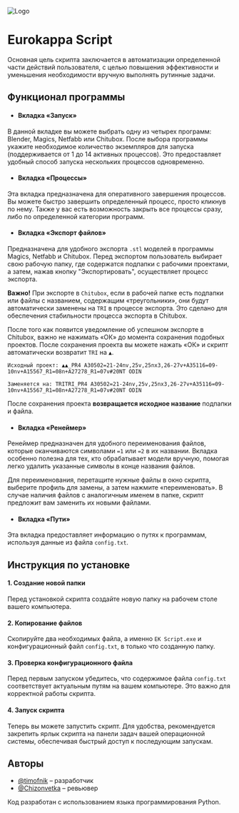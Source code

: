 
![Logo](https://estellika.ru/wp-content/uploads/2022/05/logo-eurokappa-1280x412.png)


# Eurokappa Script

Основная цель скрипта заключается в автоматизации определенной части действий пользователя, с целью повышения эффективности и уменьшения необходимости вручную выполнять рутинные задачи.




## Функционал программы

- #### Вкладка «Запуск»
В данной вкладке вы можете выбрать одну из четырех программ: Blender, Magics, Netfabb или Chitubox. После выбора программы укажите необходимое количество экземпляров для запуска (поддерживается от 1 до 14 активных процессов). Это предоставляет удобный способ запуска нескольких процессов одновременно.

- #### Вкладка «Процессы»
Эта вкладка предназначена для оперативного завершения процессов. Вы можете быстро завершить определенный процесс, просто кликнув по нему. Также у вас есть возможность закрыть все процессы сразу, либо по определенной категории программ.

- #### Вкладка «Экспорт файлов»
Предназначена для удобного экспорта `.stl` моделей в программы Magics, Netfabb и Chitubox. Перед экспортом пользователь выбирает свою рабочую папку, где содержатся подпапки с рабочими проектами, а затем, нажав кнопку "Экспортировать", осуществляет процесс экспорта.

**Важно!** При экспорте в `Chitubox`, если в рабочей папке есть подпапки или файлы с названием, содержащим «треугольники», они будут автоматически заменены на `TRI` в процессе экспорта. Это сделано для обеспечения стабильности процесса экспорта в Chitubox.

После того как появится уведомление об успешном экспорте в Chitubox, важно не нажимать «ОК» до момента сохранения подобных проектов. После сохранения проекта вы можете нажать «ОК» и скрипт автоматически возвратит `TRI` на `▲`.

`Исходный проект: ▲▲_PR4 A30502=21-24nv,25v,25nх3,26-27v+A35116=09-10nv+A15567_R1=08n+A27278_R1=07v#20NT ODIN`

`Заменяется на: TRITRI_PR4 A30502=21-24nv,25v,25nх3,26-27v+A35116=09-10nv+A15567_R1=08n+A27278_R1=07v#20NT ODIN`

После сохранения проекта **возвращается исходное название** подпапки и файла.

- #### Вкладка «Ренеймер»
Ренеймер предназначен для удобного переименования файлов, которые оканчиваются символами `=1` или `=2` в их названии. Вкладка особенно полезна для тех, кто обрабатывает модели вручную, помогая легко удалить указанные символы в конце названия файлов.

Для переименования, перетащите нужные файлы в окно скрипта, выберите профиль для замены, а затем нажмите «переименовать». В случае наличия файлов с аналогичным именем в папке, скрипт предложит вам заменить их новыми файлами. 

- #### Вкладка «Пути»
Эта вкладка предоставляет информацию о путях к программам, используя данные из файла `config.txt`.


## Инструкция по установке

#### 1. Создание новой папки
Перед установкой скрипта создайте новую папку на рабочем столе вашего компьютера. 

#### 2. Копирование файлов
Скопируйте два необходимых файла, а именно `EK Script.exe` и конфигурационный файл `config.txt`, в только что созданную папку.

#### 3. Проверка конфигурационного файла
Перед первым запуском убедитесь, что содержимое файла `config.txt` соответствует актуальным путям на вашем компьютере. Это важно для корректной работы скрипта.

#### 4. Запуск скрипта
Теперь вы можете запустить скрипт. Для удобства, рекомендуется закрепить ярлык скрипта на панели задач вашей операционной системы, обеспечивая быстрый доступ к последующим запускам.
## Авторы

- [@timofnik](https://t.me/timofnik) – разработчик
- [@Chizonvetka](https://t.me/Chizonvetka) – ревьювер

Код разработан с использованием языка программирования Python.
